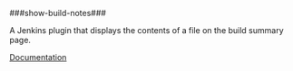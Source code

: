 ###show-build-notes###

A Jenkins plugin that displays the contents of a file on the build 
summary page.

[Documentation](https://github.com/crashingdaily/show-build-notes/wiki/Getting-Started)
